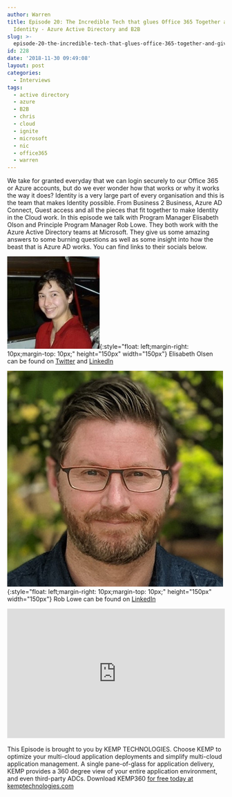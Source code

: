 ```yaml
---
author: Warren
title: Episode 20: The Incredible Tech that glues Office 365 Together and gives us
  Identity - Azure Active Directory and B2B
slug: >-
  episode-20-the-incredible-tech-that-glues-office-365-together-and-gives-us-identity-azure-active-directory-and-b2b
id: 228
date: '2018-11-30 09:49:08'
layout: post
categories:
  - Interviews
tags:
  - active directory
  - azure
  - B2B
  - chris
  - cloud
  - ignite
  - microsoft
  - nic
  - office365
  - warren
---
```


We take for granted everyday that we can login securely to our Office 365 or Azure accounts, but do we ever wonder how that works or why it works the way it does? Identity is a very large part of every organisation and this is the team that makes Identity possible. From Business 2 Business, Azure AD Connect, Guest access and all the pieces that fit together to make Identity in the Cloud work. In this episode we talk with Program Manager Elisabeth Olson and Principle Program Manager Rob Lowe. They both work with the Azure Active Directory teams at Microsoft. They give us some amazing answers to some burning questions as well as some insight into how the beast that is Azure AD works. You can find links to their socials below.

![Elisabeth](/images/uploads/2018/11/elisabeth.jpg){:style="float: left;margin-right: 10px;margin-top: 10px;" height="150px" width="150px"} Elisabeth Olsen can be found on [Twitter](https://twitter.com/ElisOl) and [LinkedIn](https://www.linkedin.com/in/elisabeth-olson/)  

![Rob](/images/uploads/2018/11/roblowe.jpg){:style="float: left;margin-right: 10px;margin-top: 10px;" height="150px" width="150px"} Rob Lowe can be found on [LinkedIn](https://www.linkedin.com/in/roblowedown/)

<p><iframe width="100%" height="300" scrolling="no" frameborder="no" allow="autoplay" src="https://w.soundcloud.com/player/?url=https%3A//api.soundcloud.com/tracks/537644832&color=%23ff5500&auto_play=false&hide_related=false&show_comments=true&show_user=true&show_reposts=false&show_teaser=true&visual=true"></iframe></p>

This Episode is brought to you by KEMP TECHNOLOGIES. Choose KEMP to optimize your multi-cloud application deployments and simplify multi-cloud application management. A single pane-of-glass for application delivery, KEMP provides a 360 degree view of your entire application environment, and even third-party ADCs. Download KEMP360 [for free today at kemptechnologies.com](https://kempte.ch/2MYXjew)
